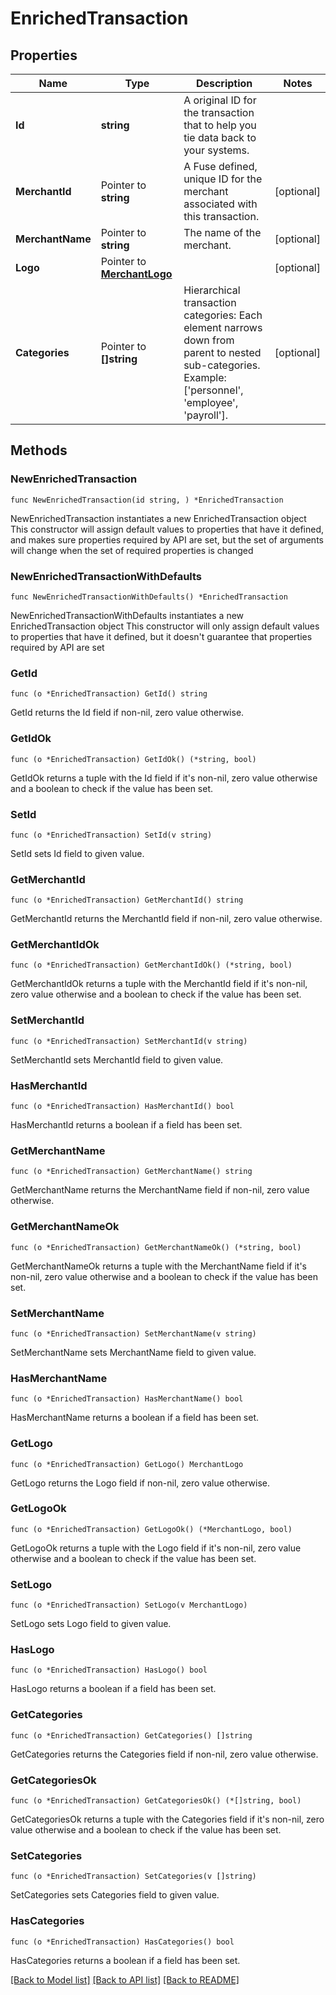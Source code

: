 # EnrichedTransaction

## Properties

Name | Type | Description | Notes
------------ | ------------- | ------------- | -------------
**Id** | **string** | A original ID for the transaction that to help you tie data back to your systems. | 
**MerchantId** | Pointer to **string** | A Fuse defined, unique ID for the merchant associated with this transaction. | [optional] 
**MerchantName** | Pointer to **string** | The name of the merchant. | [optional] 
**Logo** | Pointer to [**MerchantLogo**](MerchantLogo.md) |  | [optional] 
**Categories** | Pointer to **[]string** | Hierarchical transaction categories: Each element narrows down from parent to nested sub-categories. Example: [&#39;personnel&#39;, &#39;employee&#39;, &#39;payroll&#39;]. | [optional] 

## Methods

### NewEnrichedTransaction

`func NewEnrichedTransaction(id string, ) *EnrichedTransaction`

NewEnrichedTransaction instantiates a new EnrichedTransaction object
This constructor will assign default values to properties that have it defined,
and makes sure properties required by API are set, but the set of arguments
will change when the set of required properties is changed

### NewEnrichedTransactionWithDefaults

`func NewEnrichedTransactionWithDefaults() *EnrichedTransaction`

NewEnrichedTransactionWithDefaults instantiates a new EnrichedTransaction object
This constructor will only assign default values to properties that have it defined,
but it doesn't guarantee that properties required by API are set

### GetId

`func (o *EnrichedTransaction) GetId() string`

GetId returns the Id field if non-nil, zero value otherwise.

### GetIdOk

`func (o *EnrichedTransaction) GetIdOk() (*string, bool)`

GetIdOk returns a tuple with the Id field if it's non-nil, zero value otherwise
and a boolean to check if the value has been set.

### SetId

`func (o *EnrichedTransaction) SetId(v string)`

SetId sets Id field to given value.


### GetMerchantId

`func (o *EnrichedTransaction) GetMerchantId() string`

GetMerchantId returns the MerchantId field if non-nil, zero value otherwise.

### GetMerchantIdOk

`func (o *EnrichedTransaction) GetMerchantIdOk() (*string, bool)`

GetMerchantIdOk returns a tuple with the MerchantId field if it's non-nil, zero value otherwise
and a boolean to check if the value has been set.

### SetMerchantId

`func (o *EnrichedTransaction) SetMerchantId(v string)`

SetMerchantId sets MerchantId field to given value.

### HasMerchantId

`func (o *EnrichedTransaction) HasMerchantId() bool`

HasMerchantId returns a boolean if a field has been set.

### GetMerchantName

`func (o *EnrichedTransaction) GetMerchantName() string`

GetMerchantName returns the MerchantName field if non-nil, zero value otherwise.

### GetMerchantNameOk

`func (o *EnrichedTransaction) GetMerchantNameOk() (*string, bool)`

GetMerchantNameOk returns a tuple with the MerchantName field if it's non-nil, zero value otherwise
and a boolean to check if the value has been set.

### SetMerchantName

`func (o *EnrichedTransaction) SetMerchantName(v string)`

SetMerchantName sets MerchantName field to given value.

### HasMerchantName

`func (o *EnrichedTransaction) HasMerchantName() bool`

HasMerchantName returns a boolean if a field has been set.

### GetLogo

`func (o *EnrichedTransaction) GetLogo() MerchantLogo`

GetLogo returns the Logo field if non-nil, zero value otherwise.

### GetLogoOk

`func (o *EnrichedTransaction) GetLogoOk() (*MerchantLogo, bool)`

GetLogoOk returns a tuple with the Logo field if it's non-nil, zero value otherwise
and a boolean to check if the value has been set.

### SetLogo

`func (o *EnrichedTransaction) SetLogo(v MerchantLogo)`

SetLogo sets Logo field to given value.

### HasLogo

`func (o *EnrichedTransaction) HasLogo() bool`

HasLogo returns a boolean if a field has been set.

### GetCategories

`func (o *EnrichedTransaction) GetCategories() []string`

GetCategories returns the Categories field if non-nil, zero value otherwise.

### GetCategoriesOk

`func (o *EnrichedTransaction) GetCategoriesOk() (*[]string, bool)`

GetCategoriesOk returns a tuple with the Categories field if it's non-nil, zero value otherwise
and a boolean to check if the value has been set.

### SetCategories

`func (o *EnrichedTransaction) SetCategories(v []string)`

SetCategories sets Categories field to given value.

### HasCategories

`func (o *EnrichedTransaction) HasCategories() bool`

HasCategories returns a boolean if a field has been set.


[[Back to Model list]](../README.md#documentation-for-models) [[Back to API list]](../README.md#documentation-for-api-endpoints) [[Back to README]](../README.md)


